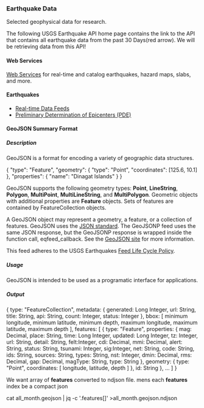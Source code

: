 ### Earthquake Data 

Selected geophysical data for research.

The following USGS Earthquake API home page contains the link to the API that contains all earthquake data from the past 30 Days(red arrow). We will be retrieving data from this API!

#### Web Services

[Web Services](https://earthquake.usgs.gov/ws/) for real-time and catalog earthquakes, hazard maps, slabs, and more.

#### Earthquakes

- [Real-time Data Feeds](https://earthquake.usgs.gov/earthquakes/feed/)
- [Preliminary Determination of Epicenters \(PDE\)](https://earthquake.usgs.gov/data/comcat/catalog/us/)

#### GeoJSON Summary Format

##### Description

GeoJSON is a format for encoding a variety of geographic data structures.

{
  "type": "Feature",
  "geometry": {
    "type": "Point",
    "coordinates": [125.6, 10.1]
  },
  "properties": {
    "name": "Dinagat Islands"
  }
}

GeoJSON supports the following geometry types: **Point**, **LineString**, **Polygon**, **MultiPoint**, **MultiLineString**, and **MultiPolygon**. Geometric objects with additional properties are **Feature** objects. Sets of features are contained by FeatureCollection objects.

A GeoJSON object may represent a geometry, a feature, or a collection of features. GeoJSON uses the [JSON standard](http://www.json.org/). The GeoJSONP feed uses the same JSON response, but the GeoJSONP response is wrapped inside the function call, eqfeed_callback. See the [GeoJSON site](http://www.geojson.org/) for more information.

This feed adheres to the USGS Earthquakes [Feed Life Cycle Policy](https://earthquake.usgs.gov/earthquakes/feed/policy.php).

##### Usage

GeoJSON is intended to be used as a programatic interface for applications.

##### Output

{
  type: "FeatureCollection",
  metadata: {
    generated: Long Integer,
    url: String,
    title: String,
    api: String,
    count: Integer,
    status: Integer
  },
  bbox: [
    minimum longitude,
    minimum latitude,
    minimum depth,
    maximum longitude,
    maximum latitude,
    maximum depth
  ],
  features: [
    {
      type: "Feature",
      properties: {
        mag: Decimal,
        place: String,
        time: Long Integer,
        updated: Long Integer,
        tz: Integer,
        url: String,
        detail: String,
        felt:Integer,
        cdi: Decimal,
        mmi: Decimal,
        alert: String,
        status: String,
        tsunami: Integer,
        sig:Integer,
        net: String,
        code: String,
        ids: String,
        sources: String,
        types: String,
        nst: Integer,
        dmin: Decimal,
        rms: Decimal,
        gap: Decimal,
        magType: String,
        type: String
      },
      geometry: {
        type: "Point",
        coordinates: [
          longitude,
          latitude,
          depth
        ]
      },
      id: String
    },
    …
  ]
}

We want array of **features** converted to ndjson file. mens each **features** index be a compact json
 
cat all_month.geojson | jq -c  '.features[]' >all_month.geojson.ndjson	
